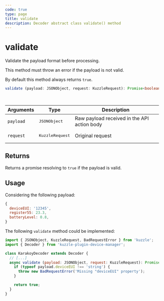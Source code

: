 ```yaml
---
code: true
type: page
title: validate
description: Decoder abstract class validate() method
---
```


# validate

Validate the payload format before processing.

This method must throw an error if the payload is not valid.

By default this method always returns `true`.
 
```ts
validate (payload: JSONObject, request: KuzzleRequest): Promise<boolean> | never
```

<br/>

| Arguments | Type                     | Description                                 |
|-----------|--------------------------|---------------------------------------------|
| `payload` | <pre>JSONObject</pre>    | Raw payload received in the API action body |
| `request` | <pre>KuzzleRequest</pre> | Original request                            |

## Returns

Returns a promise resolving to `true` if the payload is valid.

## Usage

Considering the following payload:

```js
{
  deviceEUI: '12345',
  register55: 23.3,
  batteryLevel: 0.8,
}
```

The following `validate` method could be implemented:

```js
import { JSONObject, KuzzleRequest, BadRequestError } from 'kuzzle';
import { Decoder } from 'kuzzle-plugin-device-manager';

class KarakoyDecoder extends Decoder {
  // [...]
  async validate (payload: JSONObject, request: KuzzleRequest): Promise<true> | never {
    if (typeof payload.deviceEUI !== 'string') {
      throw new BadRequestError('Missing "deviceEUI" property');
    }

    return true;
  }
}
```
